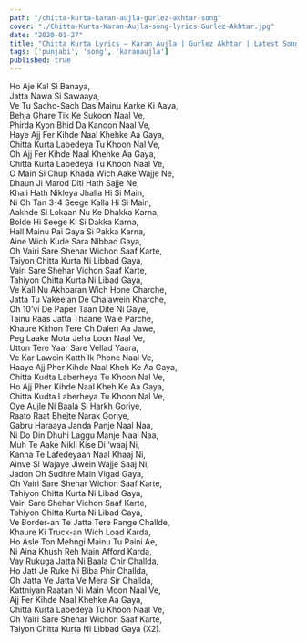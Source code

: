 ```yaml
---
path: "/chitta-kurta-karan-aujla-gurlez-akhtar-song"
cover: "./Chitta-Kurta-Karan-Aujla-song-lyrics-Gurlez-Akhtar.jpg"
date: "2020-01-27"
title: "Chitta Kurta Lyrics – Karan Aujla | Gurlez Akhtar | Latest Song"
tags: ['punjabi', 'song', 'karanaujla']
published: true
---
```

Ho Aje Kal Si Banaya,  
Jatta Nawa Si Sawaaya,  
Ve Tu Sacho-Sach Das Mainu Karke Ki Aaya,  
Behja Ghare Tik Ke Sukoon Naal Ve,  
Phirda Kyon Bhid Da Kanoon Naal Ve,  
Haye Ajj Fer Kihde Naal Khehke Aa Gaya,  
Chitta Kurta Labedeya Tu Khoon Nal Ve,  
Oh Ajj Fer Kihde Naal Khehke Aa Gaya,  
Chitta Kurta Labedeya Tu Khoon Naal Ve,  
O Main Si Chup Khada Wich Aake Wajje Ne,  
Dhaun Ji Marod Diti Hath Sajje Ne,  
Khali Hath Nikleya Jhalla Hi Si Main,  
Ni Oh Tan 3-4 Seege Kalla Hi Si Main,  
Aakhde Si Lokaan Nu Ke Dhakka Karna,  
Bolde Hi Seege Ki Si Dakka Karna,  
Hall Mainu Pai Gaya Si Pakka Karna,  
Aine Wich Kude Sara Nibbad Gaya,  
Oh Vairi Sare Shehar Wichon Saaf Karte,  
Taiyon Chitta Kurta Ni Libbad Gaya,  
Vairi Sare Shehar Vichon Saaf Karte,  
Tahiyon Chitta Kurta Ni Libad Gaya,  
Ve Kall Nu Akhbaran Wich Hone Charche,  
Jatta Tu Vakeelan De Chalawein Kharche,  
Oh 10’vi De Paper Taan Dite Ni Gaye,  
Tainu Raas Jatta Thaane Wale Parche,  
Khaure Kithon Tere Ch Daleri Aa Jawe,  
Peg Laake Mota Jeha Loon Naal Ve,  
Utton Tere Yaar Sare Vellad Yaara,  
Ve Kar Lawein Katth Ik Phone Naal Ve,  
Haaye Ajj Pher Kihde Naal Kheh Ke Aa Gaya,  
Chitta Kudta Laberheya Tu Khoon Nal Ve,  
Ho Ajj Pher Kihde Naal Kheh Ke Aa Gaya,  
Chitta Kudta Laberheya Tu Khoon Nal Ve,  
Oye Aujle Ni Baala Si Harkh Goriye,  
Raato Raat Bhejte Narak Goriye,  
Gabru Haraaya Janda Panje Naal Naa,  
Ni Do Din Dhuhi Laggu Manje Naal Naa,  
Muh Te Aake Nikli Kise Di ‘waaj Ni,  
Kanna Te Lafedeyaan Naal Khaaj Ni,  
Ainve Si Wajaye Jiwein Wajje Saaj Ni,  
Jadon Oh Sudhre Main Vigad Gaya,  
Oh Vairi Sare Shehar Wichon Saaf Karte,  
Tahiyon Chitta Kurta Ni Libad Gaya,  
Vairi Sare Shehar Vichon Saaf Karte,  
Tahiyon Chitta Kurta Ni Libad Gaya,  
Ve Border-an Te Jatta Tere Pange Challde,  
Khaure Ki Truck-an Wich Load Karda,  
Ho Asle Ton Mehngi Mainu Tu Paini Ae,  
Ni Aina Khush Reh Main Afford Karda,  
Vay Rukuga Jatta Ni Baala Chir Challda,  
Ho Jatt Je Ruke Ni Biba Phir Challda,  
Oh Jatta Ve Jatta Ve Mera Sir Challda,  
Kattniyan Raatan Ni Main Moon Naal Ve,  
Ajj Fer Kihde Naal Khehke Aa Gaya,  
Chitta Kurta Labedeya Tu Khoon Naal Ve,  
Oh Vairi Sare Shehar Wichon Saaf Karte,  
Taiyon Chitta Kurta Ni Libbad Gaya (X2).  
